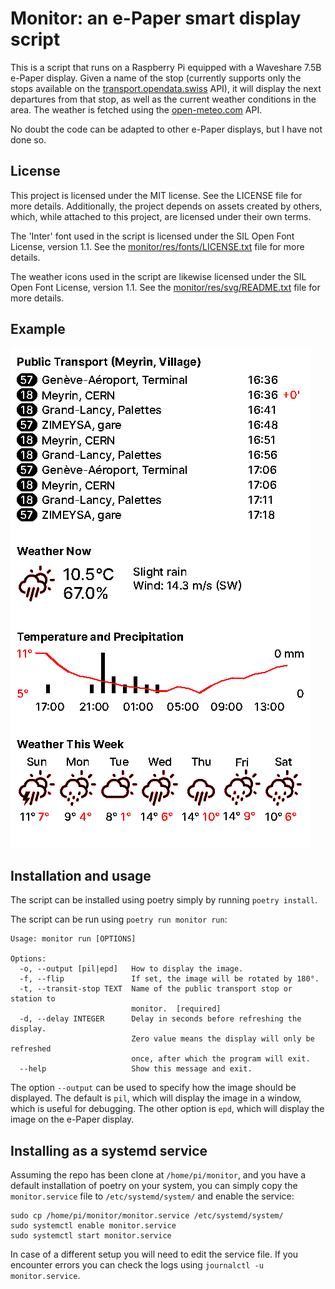 # Monitor: an e-Paper smart display script

This is a script that runs on a Raspberry Pi equipped with a Waveshare 7.5B
e-Paper display. Given a name of the stop (currently supports only the stops
available on the [transport.opendata.swiss](transport.opendata.swiss) API), it 
will display the next departures from that stop, as well as the current weather
conditions in the area. The weather is fetched using the [open-meteo.com](open-meteo.com)
API.

No doubt the code can be adapted to other e-Paper displays, but I have not
done so.

## License

This project is licensed under the MIT license. See the LICENSE file for more
details. Additionally, the project depends on assets created by others, which,
while attached to this project, are licensed under their own terms.

The 'Inter' font used in the script is licensed under the SIL  Open Font 
License, version 1.1. See the [monitor/res/fonts/LICENSE.txt](monitor/res/fonts/LICENSE.txt)
file for more details.

The weather icons used in the script are likewise licensed under the SIL Open
Font License, version 1.1. See the [monitor/res/svg/README.txt](monitor/res/svg/README.txt)
file for more details.

## Example

![Example image](examples/demo.png)

## Installation and usage

The script can be installed using poetry simply by running `poetry install`.

The script can be run using `poetry run monitor run`:

```
Usage: monitor run [OPTIONS]

Options:
  -o, --output [pil|epd]   How to display the image.
  -f, --flip               If set, the image will be rotated by 180°.
  -t, --transit-stop TEXT  Name of the public transport stop or station to
                           monitor.  [required]
  -d, --delay INTEGER      Delay in seconds before refreshing the display.
                           Zero value means the display will only be refreshed
                           once, after which the program will exit.
  --help                   Show this message and exit.
```

The option `--output` can be used to specify how the image should be displayed.
The default is `pil`, which will display the image in a window, which is useful
for debugging. The other option is `epd`, which will display the image on the
e-Paper display.

## Installing as a systemd service

Assuming the repo has been clone at `/home/pi/monitor`, and you have a default
installation of poetry on your system, you can simply copy the `monitor.service`
file to `/etc/systemd/system/` and enable the service:

```
sudo cp /home/pi/monitor/monitor.service /etc/systemd/system/
sudo systemctl enable monitor.service
sudo systemctl start monitor.service
```

In case of a different setup you will need to edit the service file. If you
encounter errors you can check the logs using `journalctl -u monitor.service`.
